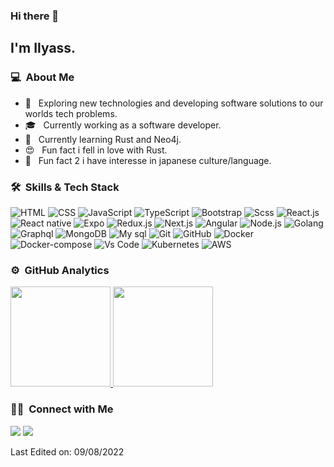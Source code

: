 ### Hi there 👋

<h2>I'm Ilyass.</h2>

<h3> 💻 &nbsp;About Me </h3>

- 🤔 &nbsp; Exploring new technologies and developing software solutions to our worlds tech problems.
- 🎓 &nbsp; Currently working as a software developer.
- 🌱 &nbsp; Currently learning  Rust and Neo4j.
- 😍 &nbsp; Fun fact i fell in love with Rust.
- 🏯 &nbsp; Fun fact 2 i have interesse in japanese culture/language.

<h3> 🛠 &nbsp;Skills & Tech Stack</h3>

  ![HTML](https://img.shields.io/badge/-HTML5-E34F26?style=flat-square&logo=HTML5&logoColor=fff)
  ![CSS](https://img.shields.io/badge/-CSS-1572B6?style=flat-square&logo=CSS3&logoColor=fff)
  ![JavaScript](https://img.shields.io/badge/-JavaScript-F7DF1E?style=flat-square&logo=javascript&logoColor=fff)
  ![TypeScript](https://img.shields.io/badge/-TypeScript-3178C6?style=flat-square&logo=typescript&logoColor=fff)
  ![Bootstrap](https://img.shields.io/badge/-Bootstrap-7911EE?style=flat-square&logo=bootstrap&logoColor=fff)
  ![Scss](https://img.shields.io/badge/-Sass-CC6699?style=flat-square&logo=sass&logoColor=fff)
  ![React.js](https://img.shields.io/badge/-React.js-17B2E2?style=flat-square&logo=react&logoColor=fff)
  ![React native](https://img.shields.io/badge/-React%20native-17B2E2?style=flat-square&logo=react&logoColor=fff)
  ![Expo](https://img.shields.io/badge/-Expo-333333?style=flat-square&logo=expo)
  ![Redux.js](https://img.shields.io/badge/-Redux-6531AD?style=flat-square&logo=redux&logoColor=fff)
  ![Next.js](https://img.shields.io/badge/-Next.js-333333?style=flat-square&logo=next.js)
  ![Angular](https://img.shields.io/badge/-Angular-D2002E?style=flat-square&logo=angular&logoColor=fff)
  ![Node.js](https://img.shields.io/badge/-Node.js-47A248?style=flat-square&logo=node.js&logoColor=fff)
  ![Golang](https://img.shields.io/badge/-Golang-069EC3?style=flat-square&logo=go&logoColor=fff)
  ![Graphql](https://img.shields.io/badge/-Graphql-D932A2?style=flat-square&logo=graphql)
  ![MongoDB](https://img.shields.io/badge/-MongoDB-47A248?style=flat-square&logo=mongodb&logoColor=fff)
  ![My sql](https://img.shields.io/badge/-My%20sql-blue?style=flat-square&logo=mysql&logoColor=fff)
  ![Git](https://img.shields.io/badge/-Git-F05032?style=flat-square&logo=git&logoColor=fff)
  ![GitHub](https://img.shields.io/badge/-GitHub-333333?style=flat-square&logo=github)
  ![Docker](https://img.shields.io/badge/-Docker-007ACC?style=flat-square&logo=docker&logoColor=fff)
  ![Docker-compose](https://img.shields.io/badge/-Docker%20compose-007ACC?style=flat-square&logo=docker&logoColor=fff)
  ![Vs Code](https://img.shields.io/badge/-Visual%20Studio%20Code-007ACC?style=flat-square&logo=visual-studio-code&logoColor=fff)
  ![Kubernetes](https://img.shields.io/badge/-kubernetes-007ACC?style=flat-square&logo=kubernetes&logoColor=fff)
  ![AWS](https://img.shields.io/badge/-AWS-E68E00?style=flat-square&logo=amazon&logoColor=fff)

### ⚙️ &nbsp;GitHub Analytics

<p>
<a href="https://github.com/ilyasssan2">
  <img height="160em" src="https://github-readme-stats-eight-theta.vercel.app/api?username=ilyasssan2&show_icons=true&theme=algolia&include_all_commits=true&count_private=true"/>
  <img height="160em" src="https://github-readme-stats-eight-theta.vercel.app/api/top-langs/?username=ilyasssan2&layout=compact&langs_count=8&theme=algolia&count_private=true"/>
</a>
</p>


<h3> 🤝🏻 &nbsp;Connect with Me </h3>

<p >
<a href="https://www.linkedin.com/in/ilias-boudeka-526106193/"><img src="https://img.shields.io/badge/-Ilias%20Boudeka-0077B5?style=flat-square&logo=Linkedin&logoColor=white"/></a>
<a href="mailto:boudeka.ilias@gmail.com"><img src="https://img.shields.io/badge/-boudeka.ilias@gmail.com-D14836?style=flat-square&logo=Gmail&logoColor=white"/></a>

  
Last Edited on: 09/08/2022
